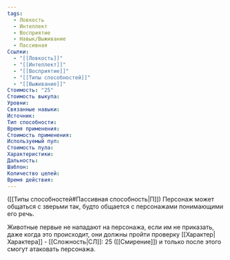 ```yaml
---
tags:
  - Ловкость
  - Интеллект
  - Восприятие
  - Навык/Выживание
  - Пассивная
Ссылки:
  - "[[Ловкость]]"
  - "[[Интеллект]]"
  - "[[Восприятие]]"
  - "[[Типы способностей]]"
  - "[[Выживание]]"
Стоимость: "25"
Стоимость выкупа:
Уровни:
Связанные навыки:
Источник:
Тип способности:
Время применения:
Стоимость применения:
Используемый пул:
Стоимость пула:
Характеристики:
Дальность:
Шаблон:
Количество целей:
Время действия:
---
```

([[Типы способностей#Пассивная способность|П]]) Персонаж может общаться с зверьми так, будто общается с персонажами понимающими его речь.

Животные первые не нападают на персонажа, если им не приказать, даже когда это происходит, они должны пройти проверку [[Характер|Характера]] - [[Сложность|СЛ]]: 25 ([[Смирение]]) и только после этого смогут атаковать персонажа. 